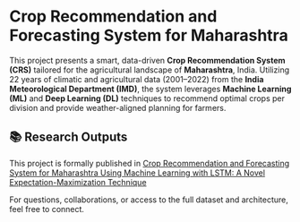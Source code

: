 # Crop Recommendation and Forecasting System for Maharashtra

This project presents a smart, data-driven **Crop Recommendation System (CRS)** tailored for the agricultural landscape of **Maharashtra**, India. 
Utilizing 22 years of climatic and agricultural data (2001–2022) from the **India Meteorological Department (IMD)**, the system leverages **Machine Learning (ML)** and **Deep Learning (DL)** techniques to recommend optimal crops per division and provide weather-aligned planning for farmers.

## 📚 Research Outputs

This project is formally published in
[Crop Recommendation and Forecasting System for Maharashtra Using Machine Learning with LSTM: A Novel Expectation-Maximization Technique](https://link.springer.com/article/10.1007/s43621-024-00292-5)

For questions, collaborations, or access to the full dataset and architecture, feel free to connect.
